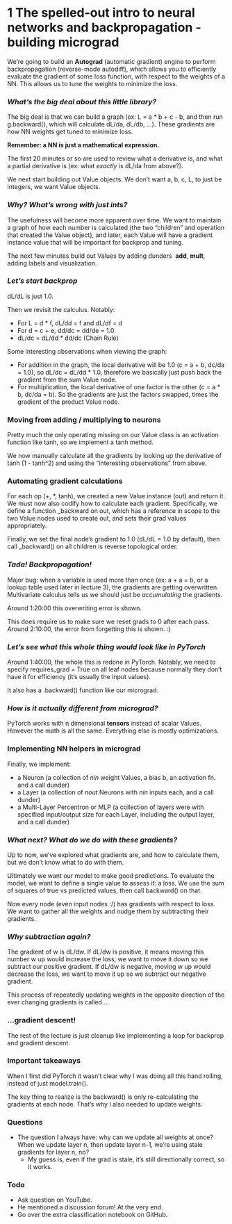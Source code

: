 # 1 The spelled-out intro to neural networks and backpropagation - building micrograd

We’re going to build an **Autograd** (automatic gradient) engine to perform backpropagation (reverse-mode autodiff), which allows you to efficiently evaluate the gradient of some loss function, with respect to the weights of a NN. This allows us to tune the weights to minimize the loss.

### **_What’s the big deal about this little library?_**

The big deal is that we can build a graph (ex: L = a * b + c - b, and then run g.backward(), which will calculate dL/da, dL/db, …). These gradients are how NN weights get tuned to minimize loss. 

**Remember: a NN is just a mathematical expression.**

The first 20 minutes or so are used to review what a derivative is, and what a partial derivative is (ex: what _exactly_ is dL/da from above?).

We next start building out Value objects. We don’t want a, b, c, L, to just be integers, we want Value objects. 
### **_Why? What’s wrong with just ints?_**

The usefulness will become more apparent over time. We want to maintain a graph of how each number is calculated (the two “children” and operation that created the Value object), and later, each Value will have a gradient instance value that will be important for backprop and tuning.

The next few minutes build out Values by adding dunders  __add__, __mult__, adding labels and visualization.
### **_Let’s start backprop_**

dL/dL is just 1.0.

Then we revisit the calculus. Notably:

- For L = d * f, dL/dd = f and dL/df = d
- For d = c + e, dd/dc = dd/de = 1.0
- dL/dc = dL/dd * dd/dc (Chain Rule)

Some interesting observations when viewing the graph:
- For addition in the graph, the local derivative will be 1.0 (c = a + b, dc/da = 1.0), so dL/dc = dL/dd * 1.0, therefore we basically just push back the gradient from the sum Value node.
- For multiplication, the local derivative of one factor is the other (c = a * b, dc/da = b). So the gradients are just the factors swapped, times the gradient of the product Value node.
### **Moving from adding / multiplying to neurons**

Pretty much the only operating missing on our Value class is an activation function like tanh, so we implement a tanh method.

We now manually calculate all the gradients by looking up the derivative of tanh (1 - tanh^2) and using the “interesting observations” from above.
### **Automating gradient calculations**

For each op (+, *, tanh), we created a new Value instance (out) and return it. We must now also codify how to calculate each gradient. Specifically, we define a function _backward on out, which has a reference in scope to the two Value nodes used to create out, and sets their grad values appropriately.

Finally, we set the final node’s gradient to 1.0 (dL/dL = 1.0 by default), then call _backward() on all children is reverse topological order.
### **_Tada! Backpropagation!_**

Major bug: when a variable is used more than once (ex: a + a = b, or a lookup table used later in lecture 3), the gradients are getting overwritten. Multivariate calculus tells us we should just be _accumulating_ the gradients.

Around 1:20:00 this overwriting error is shown. 

This does require us to make sure we reset grads to 0 after each pass. Around 2:10:00, the error from forgetting this is shown. :)
### **_Let’s see what this whole thing would look like in PyTorch_** 

Around 1:40:00, the whole this is redone in PyTorch. Notably, we need to specify requires_grad = True on all leaf nodes because normally they don’t have it for efficiency (it’s usually the input values).

It also has a .backward() function like our micrograd.
### **_How is it actually different from micrograd?_**

PyTorch works with n dimensional **tensors** instead of scalar Values. However the math is all the same. Everything else is mostly optimizations.
### **Implementing NN helpers in micrograd**

Finally, we implement:

- a Neuron (a collection of _nin_ weight Values, a bias b, an activation fn. and a call dunder)
- a Layer (a collection of _nout_ Neurons with _nin_ inputs each, and a call dunder)
- a Multi-Layer Percentron or MLP (a collection of layers were with specified input/output size for each Layer, including the output layer, and a call dunder)
### **_What next? What do we do with these gradients?_**

Up to now, we’ve explored what gradients are, and how to calculate them, but we don’t know what to do with them.

Ultimately we want our model to make good predictions. To evaluate the model, we want to define a single value to assess it: a loss. We use the sum of squares of true vs predicted values, then call backward() on that.

Now every node (even input nodes :/) has gradients with respect to loss. We want to gather all the weights and nudge them by subtracting their gradients.
### **_Why subtraction again?_**

The gradient of w is dL/dw. If dL/dw is positive, it means moving this number w up would increase the loss, we want to move it down so we subtract our positive gradient. If dL/dw is negative, moving w up would decrease the loss, we want to move it up so we subtract our negative gradient.

This process of repeatedly updating weights in the opposite direction of the ever changing gradients is called…
### **…gradient descent!**

The rest of the lecture is just cleanup like implementing a loop for backprop and gradient descent.

### **Important takeaways** 

When I first did PyTorch it wasn’t clear why I was doing all this hand rolling, instead of just model.train().

The key thing to realize is the backward() is only re-calculating the gradients at each node. That’s why I also needed to update weights.
### **Questions**

- The question I always have: why can we update all weights at once? When we update layer n, then update layer n-1, we’re using stale gradients for layer n, no?
	- My guess is, even if the grad is stale, it’s still directionally correct, so it works.
    
### **Todo**

- Ask question on YouTube.
- He mentioned a discussion forum! At the very end.
- Go over the extra classification notebook on GitHub.